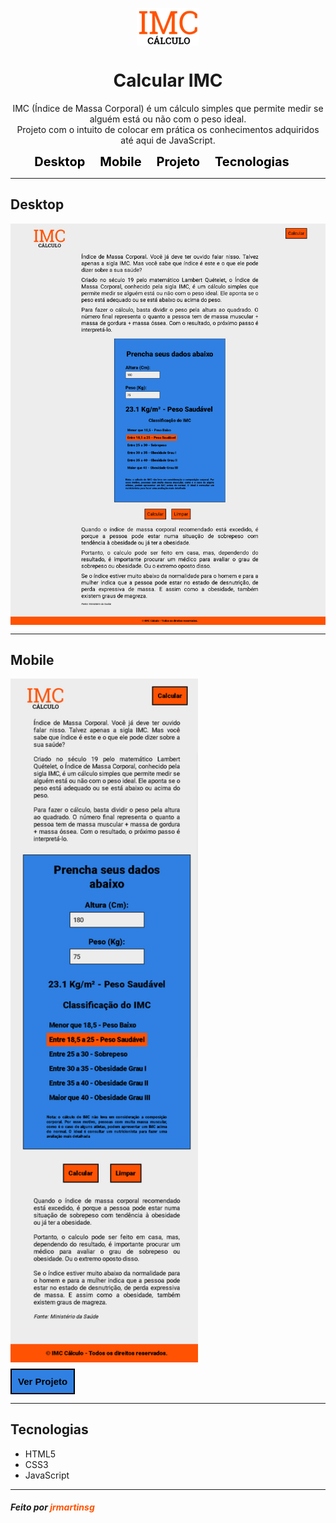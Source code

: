 <a href="https://calcular-imc-rouge.vercel.app/" target="_blank"><img src="./img/imc-logo.png" alt="imc-logo"></a>
<h1>Calcular IMC</h1>
<p>IMC (Índice de Massa Corporal) é um cálculo simples que permite medir se
  alguém está ou não com o peso ideal. <br>Projeto com o intuito de colocar em prática os conhecimentos adquiridos até
  aqui de JavaScript.
</p>
<nav>
  <a href="#desktop">Desktop</a>
  <a href="#mobile">Mobile</a>
  <a href="https://calcular-imc-rouge.vercel.app/" target="_blank">Projeto</a>
  <a href="#tecnologias">Tecnologias</a>
</nav>
<hr>
<h2 id="desktop">Desktop</h2>
<img width="700px" src="./img/desktop-imc-calculado.png" alt="imc-desktop">
<hr>
<h2 id="mobile">Mobile</h2>
<img width="300px" src="./img/mobile-imc-calculado.png" alt="imc-mobile">
<a href="https://calcular-imc-rouge.vercel.app/" target="_blank"><button>Ver Projeto</button></a>
<hr>
<h2 id="tecnologias">Tecnologias</h2>
<ul>
  <li>HTML5</li>
  <li>CSS3</li>
  <li>JavaScript</li>
</ul>
<hr>
<h5>
  Feito por <a href="https://www.linkedin.com/in/jrmartinsg/" target="_blank">jrmartinsg</a>
</h4>

<style>
  a img {
    width: 100px;
    display: block;
    margin: auto;
  }
  h1, p {
    text-align: center;
  }
  nav{
    text-align: center;
  }
  nav a{
    margin-right: 20px;
    text-align: center;
    font-size: 20px;
    font-weight: bold;
    color: #000;
  }
  img {
    margin: 10px 0;
    display: block;
  }
  button{
    background-color: #2f80e2;
    margin-right: 20px;
    font-size: 15px;
    font-weight: bold;
    color: #000;
    padding: 10px;
    border: #000 2px solid;
    cursor: pointer;
  }
  a{
    text-decoration: none;
    color: #ff5202;
  }
</style>
